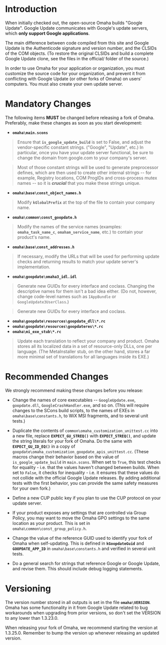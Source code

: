 # Introduction #

When initially checked out, the open-source Omaha builds "Google Update".  Google Update communicates with Google's update servers, which **only support Google applications**.

The main difference between code compiled from this site and Google Update is the Authenticode signature and version number, and the CLSIDs of the COM objects. (To restore the original CLSIDs and build a complete Google Update clone, see the files in the official/ folder of the source.)

In order to use Omaha for your application or organization, you must customize the source code for your organization, and prevent it from conflicting with Google Update (or other forks of Omaha) on users' computers.  You must also create your own update server.

# Mandatory Changes #

The following items **MUST** be changed before releasing a fork of Omaha.  Preferably, make these changes as soon as you start development:

  * **`omaha\main.scons`**

> Ensure that **`is_google_update_build`** is set to False, and adjust the vendor-specific constant strings.  ("Google", "Update", etc.)  In particular, once you have your update server functional, be sure to change the domain from google.com to your company's server.

> Most of those constant strings will be used to generate preprocessor defines, which are then used to create other internal strings -- for example, Registry locations, COM ProgIDs and cross-process mutex names -- so it is _**crucial**_ that you make these strings unique.

  * **`omaha\base\const_object_names.h`**

> Modify **`kGlobalPrefix`** at the top of the file to contain your company name.

  * **`omaha\common\const_goopdate.h`**

> Modify the names of the service names (examples: **`omaha_task_name_c`**, **`omaham_service_name`**, etc.) to contain your product's name.

  * **`omaha\base\const_addresses.h`**

> If necessary, modify the URLs that will be used for performing update checks and returning results to match your update server's implementation.

  * **`omaha\goopdate\omaha3_idl.idl`**

> Generate new GUIDs for every interface and coclass.  Changing the descriptive names for them isn't a bad idea either.  (Do not, however, change code-level names such as `IAppBundle` or `GoogleUpdate3UserClass`.)


> Generate new GUIDs for every interface and coclass.

  * **`omaha\goopdate\resources\goopdate_dll\*.rc`**
  * **`omaha\goopdate\resources\goopdateres\*.rc`**
  * **`omaha\mi_exe_stub\*.rc`**

> Update each translation to reflect your company and product.  Omaha stores all its localized data in a set of resource-only DLLs, one per language. (The MetaInstaller stub, on the other hand, stores a far more minimal set of translations for all languages inside its EXE.)

# Recommended Changes #

We strongly recommend making these changes before you release:

  * Change the names of core executables -- `GoogleUpdate.exe`, `goopdate.dll`, `GoogleCrashHandler.exe`, and so on.  (This will require changes to the SCons build scripts, to the names of EXEs in `omaha\base\constants.h`, to WiX MSI fragments, and to several unit tests.)

  * Duplicate the contents of `common\omaha_customization_unittest.cc` into a new file, replace **`EXPECT_GU_STREQ()`** with **`EXPECT_STREQ()`**, and update the string literals for your fork of Omaha.  Do the same with **`EXPECT_GU_ID_EQ()`** in a copy of `goopdate\omaha_customization_goopdate_apis_unittest.cc`.  (These macros change their behavior based on the value of `is_google_update_build` in `main.scons`.  When set to `True`, this test checks for equality - i.e. that the values haven't changed between builds.  When set to `False`, it checks for inequality - i.e. it ensures that these values do not collide with the official Google Update releases.  By adding additional tests with the first behavior, you can provide the same safety measures for your own fork.)

  * Define a new CUP public key if you plan to use the CUP protocol on your update server.

  * If your product exposes any settings that are controlled via Group Policy, you may want to move the Omaha GPO settings to the same location as your product.  This is set in `omaha\common\const_group_policy.h`.

  * Change the value of the reference GUID used to identify your fork of Omaha when self-updating.  This is defined in **`kGoopdateGuid`** and **`GOOPDATE_APP_ID`** in `omaha\base\constants.h` and verified in several unit tests.

  * Do a general search for strings that reference Google or Google Update, and revise them.  This should include debug logging statements.

# Versioning #

The version number stored in all outputs is set in the file **`omaha\VERSION`**.  Omaha has some functionality in it from Google Update related to bug workarounds when upgrading from prior versions, so don't set the VERSION to any lower than 1.3.23.0.

When releasing your fork of Omaha, we recommend starting the version at 1.3.25.0.  Remember to bump the version up whenever releasing an updated version.

